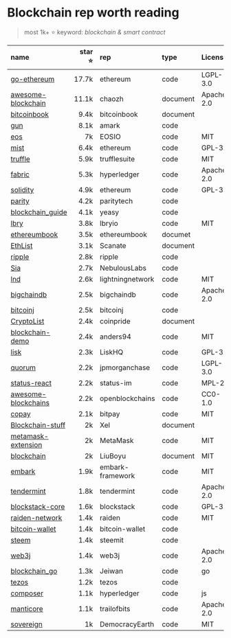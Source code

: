 # Blockchain rep worth reading

>most 1k+ :star: keyword: *blockchain & smart contract*

|name|star :star: |rep|type|License|language|related|
|:-- |--:|:--|:--|:--|:--|:--|
|[go-ethereum](https://github.com/ethereum/go-ethereum) |17.7k|ethereum|code|LGPL-3.0|go|blockchain|
|[awesome-blockchain](https://github.com/chaozh/awesome-blockchain-cn) |11.1k|chaozh|document|Apache-2.0|js|blockchain|
|[bitcoinbook](https://github.com/bitcoinbook/bitcoinbook) |9.4k|bitcoinbook|document||python|blockchain|
|[gun](https://github.com/amark/gun) |8.1k|amark|code||js|db engine|
|[eos](https://github.com/EOSIO/eos) |7k|EOSIO|code|MIT|
|[mist](https://github.com/ethereum/mist) |6.4k|ethereum|code|GPL-3.0|js|blockchain|
|[truffle](https://github.com/trufflesuite/truffle) |5.9k|trufflesuite|code|MIT|js|blockchain|
|[fabric](https://github.com/hyperledger/fabric) |5.3k|hyperledger|code|Apache-2.0|go|blockchain|
|[solidity](https://github.com/ethereum/solidity) |4.9k|ethereum|code|GPL-3.0|c++|contract|
|[parity](https://github.com/paritytech/parity) |4.2k|paritytech|code||Rust|blockchain|
|[blockchain_guide](https://github.com/yeasy/blockchain_guide) |4.1k|yeasy|code||go|blockchain|
|[lbry](https://github.com/lbryio/lbry) |3.8k|lbryio|code|MIT|python|blockchain|
|[ethereumbook](https://github.com/ethereumbook/ethereumbook) |3.5k|ethereumbook|documet||vue|blockchain|
|[EthList](https://github.com/Scanate/EthList) |3.1k|Scanate|document|||blockchain|
|[ripple](https://github.com/ripple/rippled) |2.8k|ripple|code||c++|blockchain|
|[Sia](https://github.com/NebulousLabs/Sia) |2.7k|NebulousLabs|code||go|blockchain|
|[lnd](https://github.com/lightningnetwork/lnd) |2.6k|lightningnetwork|code|MIT|go|blockchain|
|[bigchaindb](https://github.com/bigchaindb/bigchaindb) |2.5k|bigchaindb|code|Apache-2.0|python|blockchain|
|[bitcoinj](https://github.com/bitcoinj/bitcoinj) |2.5k|bitcoinj|code||java|bitcoin lib|
|[CryptoList](https://github.com/coinpride/CryptoList) |2.4k|coinpride|document|||blockchain|
|[blockchain-demo](https://github.com/anders94/blockchain-demo) |2.4k|anders94|code|MIT|HTML|demo|
|[lisk](https://github.com/LiskHQ/lisk) |2.3k|LiskHQ|code|GPL-3.0|js|blockchain|
|[quorum](https://github.com/jpmorganchase/quorum) |2.2k|jpmorganchase|code|LGPL-3.0|go|blockchain|
|[status-react](https://github.com/status-im/status-react) |2.2k|status-im|code|MPL-2.0|Clojure|blockchain|
|[awesome-blockchains](https://github.com/openblockchains/awesome-blockchains) |2.2k|openblockchains|code|CC0-1.0|Ruby|blockchain|
|[copay](https://github.com/bitpay/copay) |2.1k|bitpay|code|MIT|TypeScript|wallet|
|[Blockchain-stuff](https://github.com/Xel/Blockchain-stuff) |2k|Xel|document|||blockchain|
|[metamask-extension](https://github.com/MetaMask/metamask-extension) |2k|MetaMask|code|MIT|js|blockchain|
|[blockchain](https://github.com/LiuBoyu/blockchain) |2k|LiuBoyu|document|MIT||blockchain|
|[embark](https://github.com/embark-framework/embark) |1.9k|embark-framework|code|MIT|js|blockchain|
|[tendermint](https://github.com/tendermint/tendermint) |1.8k|tendermint|code|Apache-2.0|go|blockchain|
|[blockstack-core](https://github.com/blockstack/blockstack-core) |1.6k|blockstack|code|GPL-3.0|python|blockchain|
|[raiden-network](https://github.com/raiden-network/raiden) |1.4k|raiden|code|MIT|python|blockchain|
|[bitcoin-wallet](https://github.com/bitcoin-wallet/bitcoin-wallet) |1.4k|bitcoin-wallet|code||java|blockchain|
|[steem](https://github.com/steemit/steem) |1.4k|steemit|code||c+|blockchain|
|[web3j](https://github.com/web3j/web3j) |1.4k|web3j|code|Apache-2.0|java|lib|
|[blockchain_go](https://github.com/Jeiwan/blockchain_go) |1.3k|Jeiwan|code|go|blockchain|
|[tezos](https://github.com/tezos/tezos) |1.2k|tezos|code||OCaml|blockchain|
|[composer](https://github.com/hyperledger/composer) |1.1k|hyperledger|code|js|blockchain|
|[manticore](https://github.com/trailofbits/manticore) |1.1k|trailofbits|code|Apache-2.0|python|blockchain|
|[sovereign](https://github.com/DemocracyEarth/sovereign) |1k|DemocracyEarth|code|MIT|js|p2p|